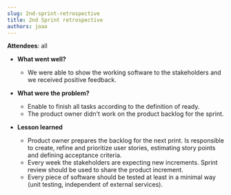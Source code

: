 ```yaml
---
slug: 2nd-sprint-retrospective
title: 2nd Sprint retrospective
authors: joao
---
```


**Attendees**: all 

* **What went well?**
    * We were able to show the working software to the stakeholders and we received positive feedback.

* **What were the problem?**
    * Enable to finish all tasks according to the definition of ready.  
    * The product owner didn't work on the product backlog for the sprint.

* **Lesson learned**
    * Product owner prepares the backlog for the next print. Is responsible to create, refine and prioritize user stories, 
    estimating story points and defining acceptance  criteria.
    * Every week the stakeholders are expecting new increments. Sprint review should be used to share the product increment.
    * Every piece of software should be tested at least in a minimal way (unit testing, independent of external services).